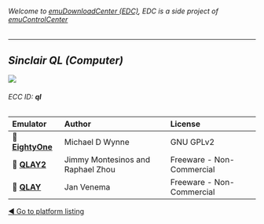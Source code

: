 ###### Welcome to [emuDownloadCenter (EDC)](https://github.com/PhoenixInteractiveNL/emuDownloadCenter/wiki/), EDC is a side project of [emuControlCenter](https://github.com/PhoenixInteractiveNL/emuControlCenter/wiki/)
***
## _Sinclair QL (Computer)_
![](https://raw.githubusercontent.com/wiki/PhoenixInteractiveNL/emuDownloadCenter/images_platform/ecc_ql_teaser.png)
###### ECC ID: **ql**

| Emulator   | Author      | License     |
|:-----------|:------------|:------------|
| :file_folder: [**EightyOne**](https://github.com/PhoenixInteractiveNL/emuDownloadCenter/wiki/Emulator-eightyone#menu) | Michael D Wynne | GNU GPLv2 |
| :file_folder: [**QLAY2**](https://github.com/PhoenixInteractiveNL/emuDownloadCenter/wiki/Emulator-qlay2#menu) | Jimmy Montesinos and Raphael Zhou | Freeware - Non-Commercial |
| :file_folder: [**QLAY**](https://github.com/PhoenixInteractiveNL/emuDownloadCenter/wiki/Emulator-qlayw#menu) | Jan Venema | Freeware - Non-Commercial |

[:arrow_backward: Go to platform listing](https://github.com/PhoenixInteractiveNL/emuDownloadCenter/wiki/EDC-Platform-List)
